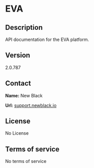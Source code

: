 # EVA

## Description

API documentation for the EVA platform.

## Version

2.0.787

## Contact

**Name:** New Black

**Url:** [support.newblack.io](https://support.newblack.io)

## License

No License

## Terms of service

No terms of service